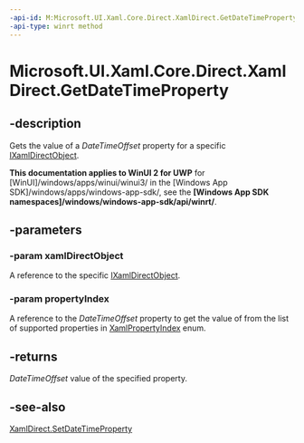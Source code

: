 ```yaml
---
-api-id: M:Microsoft.UI.Xaml.Core.Direct.XamlDirect.GetDateTimeProperty(Microsoft.UI.Xaml.Core.Direct.IXamlDirectObject,Microsoft.UI.Xaml.Core.Direct.XamlPropertyIndex)
-api-type: winrt method
---
```


<!-- Method syntax.
public DateTime XamlDirect.GetDateTimeProperty(IXamlDirectObject xamlDirectObject, XamlPropertyIndex propertyIndex)
-->

# Microsoft.UI.Xaml.Core.Direct.XamlDirect.GetDateTimeProperty

## -description
Gets the value of a _DateTimeOffset_ property for a specific [IXamlDirectObject](ixamldirectobject.md).

**This documentation applies to WinUI 2 for UWP** for [WinUI]/windows/apps/winui/winui3/ in the [Windows App SDK]/windows/apps/windows-app-sdk/, see the **[Windows App SDK namespaces]/windows/windows-app-sdk/api/winrt/**.

## -parameters
### -param xamlDirectObject
A reference to the specific [IXamlDirectObject](ixamldirectobject.md).

### -param propertyIndex
A reference to the _DateTimeOffset_ property to get the value of from the list of supported properties in [XamlPropertyIndex](xamlpropertyindex.md) enum.

## -returns
_DateTimeOffset_ value of the specified property.

## -see-also
[XamlDirect.SetDateTimeProperty](xamldirect_setdatetimeproperty_302121407.md)


